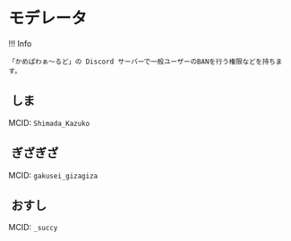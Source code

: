 # モデレータ

!!! Info

    「かめぱわぁ～るど」の Discord サーバーで一般ユーザーのBANを行う権限などを持ちます。

## <img alt="" src="https://minotar.net/helm/6741666a6f4f4a278f8b2577ef7fef5a/38" style="vertical-align: top;"> しま

MCID: `Shimada_Kazuko`

## <img alt="" src="https://minotar.net/helm/1fa73990b41946cbbcf0a7f1fe2696f8/38" style="vertical-align: top;"> ぎざぎざ

MCID: `gakusei_gizagiza`

## <img alt="" src="https://minotar.net/helm/f8be45f71a8c4cfda3e3ce5355865ea4/38" style="vertical-align: top;"> おすし

MCID: `_succy`
